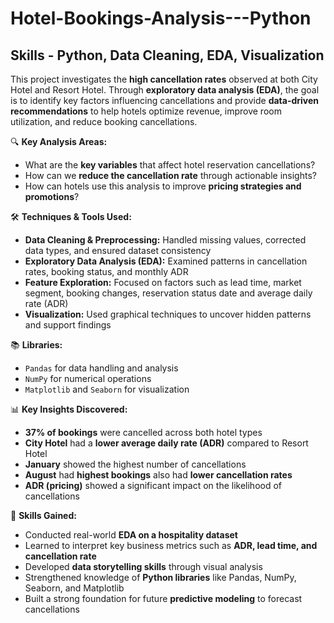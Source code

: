 # Hotel-Bookings-Analysis---Python
## Skills - Python, Data Cleaning, EDA, Visualization


This project investigates the **high cancellation rates** observed at both City Hotel and Resort Hotel. Through **exploratory data analysis (EDA)**, the goal is to identify key factors influencing cancellations and provide **data-driven recommendations** to help hotels optimize revenue, improve room utilization, and reduce booking cancellations.

🔍 **Key Analysis Areas:**

- What are the **key variables** that affect hotel reservation cancellations?  
- How can we **reduce the cancellation rate** through actionable insights?  
- How can hotels use this analysis to improve **pricing strategies and promotions**?

🛠️ **Techniques & Tools Used:**

- **Data Cleaning & Preprocessing:** Handled missing values, corrected data types, and ensured dataset consistency  
- **Exploratory Data Analysis (EDA):** Examined patterns in cancellation rates, booking status, and monthly ADR  
- **Feature Exploration:** Focused on factors such as lead time, market segment, booking changes, reservation status date and average daily rate (ADR)  
- **Visualization:** Used graphical techniques to uncover hidden patterns and support findings

📚 **Libraries:**

- `Pandas` for data handling and analysis  
- `NumPy` for numerical operations  
- `Matplotlib` and `Seaborn` for visualization

📊 **Key Insights Discovered:**

- **37% of bookings** were cancelled across both hotel types  
- **City Hotel** had a **lower average daily rate (ADR)** compared to Resort Hotel  
- **January** showed the highest number of cancellations  
- **August** had **highest bookings** also had **lower cancellation rates**  
- **ADR (pricing)** showed a significant impact on the likelihood of cancellations  

🎯 **Skills Gained:**

- Conducted real-world **EDA on a hospitality dataset**  
- Learned to interpret key business metrics such as **ADR, lead time, and cancellation rate**  
- Developed **data storytelling skills** through visual analysis  
- Strengthened knowledge of **Python libraries** like Pandas, NumPy, Seaborn, and Matplotlib  
- Built a strong foundation for future **predictive modeling** to forecast cancellations
